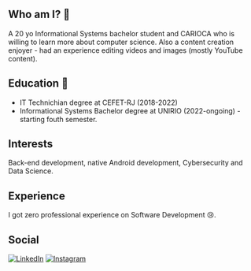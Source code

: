 
## Who am I? 🤠
A 20 yo Informational Systems bachelor student and CARIOCA who is willing to learn more about computer science. Also a content creation enjoyer - had an experience editing videos and images (mostly YouTube content).

## Education 🏫 
<ul>
    <li>IT Technichian degree at CEFET-RJ (2018-2022)
    <li>Informational Systems Bachelor degree at UNIRIO (2022-ongoing) - starting fouth semester.
</ul>

## Interests
Back-end development, native Android development, Cybersecurity and Data Science.

## Experience
I got zero professional experience on Software Development 😢.

## Social
[![LinkedIn](https://img.shields.io/badge/LinkedIn-0077B5?style=for-the-badge&logo=linkedin&logoColor=white)](https://www.linkedin.com/in/pedro-britto-1183b020b/)
[![Instagram](https://img.shields.io/badge/-Instagram-%23E4405F?style=for-the-badge&logo=instagram&logoColor=white)](https://www.instagram.com/pa.chibeg/)



